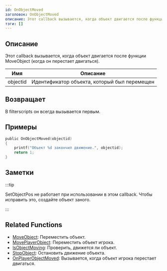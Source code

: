 ```yaml
---
id: OnObjectMoved
заголовок: OnObjectMoved
описание: Этот callback вызывается, когда объект двигается после функции MoveObject (когда он перестает двигаться).
тэги: []
---
```


## Описание

Этот callback вызывается, когда объект двигается после функции MoveObject (когда он перестает двигаться).

| Имя      | Описание                                       |
| -------- | ---------------------------------------------- |
| objectid | Идентификатор объекта, который был перемещен   |

## Возвращает

В filterscripts он всегда вызывается первым.

## Примеры

```c
public OnObjectMoved(objectid)
{
    printf("Объект %d закончил движение.", objectid);
    return 1;
}
```

## Заметки

:::tip

SetObjectPos не работает при использовании в этом callback. Чтобы исправить это, создайте объект заного.

:::

## Related Functions

- [MoveObject](../functions/MoveObject.md): Переместить объект.
- [MovePlayerObject](../functions/MovePlayerObject.md): Переместить объект игрока.
- [IsObjectMoving](../functions/IsObjectMoving.md): Проверить, движется ли объект.
- [StopObject](../functions/StopObject.md): Остановить движение объекта.
- [OnPlayerObjectMoved](OnPlayerObjectMoved.md): Вызывается, когда объект игрока перестает двигаться.
